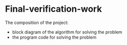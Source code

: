 # Final-verification-work
The composition of the project:
- block diagram of the algorithm for solving the problem
- the program code for solving the problem
